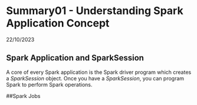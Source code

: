 # Summary01 - Understanding Spark Application Concept

22/10/2023
## Spark Application and SparkSession
A core of every Spark application is the Spark driver program which creates a *SparkSession* object. 
Once you have a *SparkSession*, you can program Spark to perform Spark operations.

##Spark Jobs
